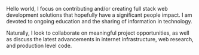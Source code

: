 Hello world, I focus on contributing and/or creating full stack web development solutions that hopefully have a significant people impact. I am devoted to ongoing education and the sharing of information in technology. 

Naturally, I look to collaborate on meaningful project opportunities, as well as discuss the latest advancements in internet infrastructure, web research, and production level code.
